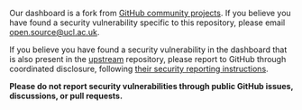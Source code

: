 [upstream]: https://github.com/github-community-projects/org-metrics-dashboard
[their security reporting instructions]: https://github.com/github-community-projects/org-metrics-dashboard?tab=security-ov-file

Our dashboard is a fork from [GitHub community projects][upstream].
If you believe you have found a security vulnerability specific to this repository, please email [open.source@ucl.ac.uk](mailto:open.source@ucl.ac.uk).

If you believe you have found a security vulnerability in the dashboard that is also present in the [upstream] repository, please report to GitHub through coordinated disclosure, following [their security reporting instructions].

**Please do not report security vulnerabilities through public GitHub issues, discussions, or pull requests.**
